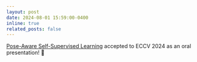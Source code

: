 ```yaml
---
layout: post
date: 2024-08-01 15:59:00-0400
inline: true
related_posts: false
---
```


[Pose-Aware Self-Supervised Learning](./trajSSL) accepted to ECCV 2024 as an oral presentation! 🎊
